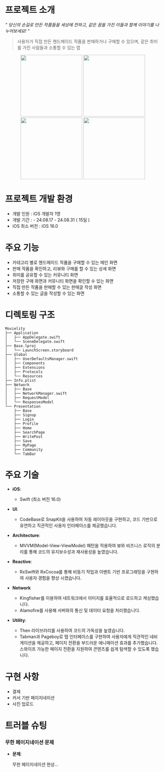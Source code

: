 # 프로젝트 소개
*" 당신의 손길로 만든 작품들을 세상에 전하고, 같은 꿈을 가진 이들과 함께 이야기를 나누어보세요! "*
> 사용자가 직접 만든 핸드메이드 작품을 판매하거나 구매할 수 있으며, 같은 취미를 가진 사람들과 소통할 수 있는 앱
<p align="center">
  <img src="https://github.com/user-attachments/assets/e4f01808-bc29-4ca8-acfa-16ddcd8959b9" width="200" />
  <img src="https://github.com/user-attachments/assets/ec1226fc-d01f-484e-96bb-28ca6a08c222" width="200" />
  <img src="https://github.com/user-attachments/assets/b596469d-064d-4938-800e-23e201a502e8" width="200" />
  <img src="https://github.com/user-attachments/assets/e0e4e7a5-b611-43ac-8aa9-547ddfa12357" width="200" />
</p>

# 프로젝트 개발 환경
- 개발 인원 : iOS 개발자 1명
- 개발 기간 :  -   24.08.17 - 24.08.31 ( 15일 )
- iOS 최소 버전 : iOS 16.0

# 주요 기능

-   카테고리 별로 핸드메이드 작품을 구매할 수 있는 메인 화면
-   판매 작품을 확인하고, 리뷰와 구매를 할 수 있는 상세 화면
-   취미를 공유할 수 있는 커뮤니티 화면
-   저장한 구매 화면과 커뮤니티 화면을 확인할 수 있는 화면
-   직접 만든 작품을 판매할 수 있는 판매글 작성 화면
-   소통할 수 있는 글을 작성할 수 있는 화면

# 디렉토링 구조
```
Movielity
├── Application
│   ├── AppDelegate.swift
│   └── SceneDelegate.swift
├── Base.lproj
│   └── LaunchScreen.storyboard
├── Global
│   ├── UserDefaultsManager.swift
│   ├── Components
│   ├── Extensions
│   ├── Protocols
│   └── Resources
├── Info.plist
├── Network
│   ├── Base
│   ├── NetworkManager.swift
│   ├── RequestModel
│   └── ResponsesModel
└── Presentation
    ├── Base
    ├── Signup
    ├── Login
    ├── Profile
    ├── Home
    ├── SearchPage
    ├── WritePost
    ├── Save    
    ├── MyPage
	├── Community
    └── TabBar
```
# 주요 기술
  - **iOS**: 
	  -  Swift (최소 버전 16.0)
    
-   **UI**: 
	- CodeBase로 SnapKit을 사용하여 자동 레이아웃을 구현하고, 코드 기반으로 유연하고 직관적인 사용자 인터페이스를 제공했습니다.
    
-   **Architecture**: 
	- MVVM(Model-View-ViewModel) 패턴을 적용하여 뷰와 비즈니스 로직의 분리를 통해 코드의 유지보수성과 재사용성을 높였습니다.
-   **Reactive**:
	- RxSwift와 RxCocoa를 통해 비동기 작업과 이벤트 기반 프로그래밍을 구현하여 사용자 경험을 향상 시켰습니다.


-   **Network**
	- Kingfisher를 이용하여 네트워크에서 이미지를 효율적으로 로드하고 캐싱했습니다.
	-  Alamofire를 사용해 서버와의 통신 및 데이터 요청을 처리했습니다.
    
-   **Utility**: 
	- Then 라이브러리를 사용하여 코드의 가독성을 높였습니다.
  	- Tabman과 Pageboy로 탭 인터페이스를 구현하여 사용자에게 직관적인 네비게이션을 제공하고, 페이지 전환을 부드러운 애니매이션 효과를 추가했습니다. 스와이프 가능한 페이지 전환을 지원하여 콘텐츠를 쉽게 탐색할 수 있도록 했습니다.


# 구현 사항
- 결제 
- 커서 기반 페이지네이션
- 사진 업로드

# 트러블 슈팅

### **무한 페이지네이션 문제**

-   **문제**:
    
    무한 페이지네이션 현상...
